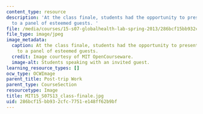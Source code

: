 ```yaml
---
content_type: resource
description: 'At the class finale, students had the opportunity to present their projects
  to a panel of esteemed guests. '
file: /media/courses/15-s07-globalhealth-lab-spring-2013/286bcf15bb932cfc7751e148ff62b9bf_MIT15_S07S13_class-finale.jpg
file_type: image/jpeg
image_metadata:
  caption: At the class finale, students had the opportunity to present their projects
    to a panel of esteemed guests.
  credit: Image courtesy of MIT OpenCourseware.
  image-alt: Students speaking with an invited guest.
learning_resource_types: []
ocw_type: OCWImage
parent_title: Post-trip Work
parent_type: CourseSection
resourcetype: Image
title: MIT15_S07S13_class-finale.jpg
uid: 286bcf15-bb93-2cfc-7751-e148ff62b9bf
---
```


